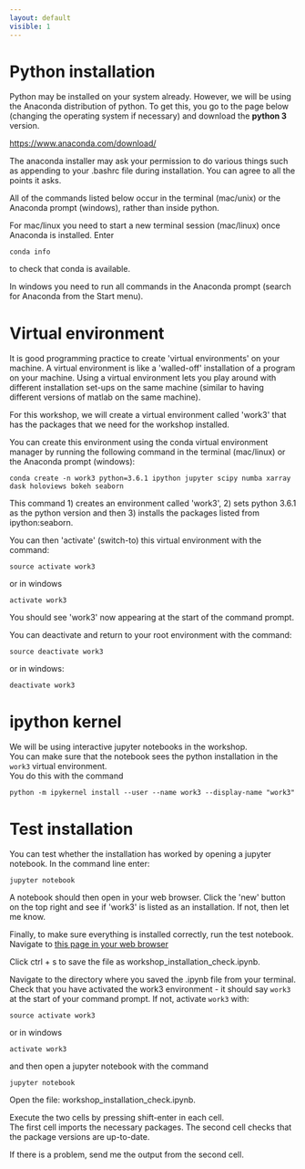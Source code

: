 ```yaml
---
layout: default
visible: 1
---
```


# Python installation
Python may be installed on your system already.  However, we will be using the Anaconda distribution of python.  To get this, you go to the page below (changing the operating system if necessary) and download the **python 3** version.

https://www.anaconda.com/download/

The anaconda installer may ask your permission to do various things such as appending to your .bashrc file during installation.  You can agree to all the points it asks.

All of the commands listed below occur in the terminal (mac/unix) or the Anaconda prompt (windows),
rather than inside python.

For mac/linux you need to start a new terminal session (mac/linux) once Anaconda is installed.
Enter
```
conda info
```
to check that conda is available.

In windows you need to run all commands in the Anaconda
prompt (search for Anaconda from the Start menu).

# Virtual environment
It is good programming practice to create 'virtual environments' on your
machine.  A virtual environment is like a 'walled-off' installation of a
 program on your machine.  Using a virtual environment lets you play around
 with different installation set-ups on the same machine (similar to
  having different versions of matlab on the same machine).

For this workshop, we will create a virtual environment called 'work3' that has the packages that we need for the workshop installed.

You can create this environment using the conda virtual environment manager by running the following command
in the terminal (mac/linux) or the Anaconda prompt (windows):
```
conda create -n work3 python=3.6.1 ipython jupyter scipy numba xarray dask holoviews bokeh seaborn
```

This command 1) creates an environment called 'work3', 2) sets python 3.6.1 as the
python version and then 3) installs the packages listed from ipython:seaborn.  

You can then 'activate' (switch-to) this virtual environment with the command:
```
source activate work3
```
or in windows

```
activate work3
```

You should see 'work3' now appearing at the start of the command prompt.

You can deactivate and return to your root environment with the command:
```
source deactivate work3
```
or in windows:
```
deactivate work3
```

# ipython kernel
We will be using interactive jupyter notebooks in the workshop.  
You can make sure that the notebook sees the python installation in the ```work3``` virtual environment.  
You do this with the command
```
python -m ipykernel install --user --name work3 --display-name "work3"
```

# Test installation
You can test whether the installation has worked by opening a jupyter notebook.  In the command line enter:
```
jupyter notebook
```

A notebook should then open in your web browser.  Click the 'new' button on the top right and see if 'work3' is listed as an installation.  If not, then let me know.

Finally, to make sure everything is installed correctly, run the test notebook.
Navigate to [this page in your web browser](https://raw.githubusercontent.com/braaannigan/explore_data/master/workshop_installation_check.ipynb)

Click ctrl + s to save the file as workshop_installation_check.ipynb.

Navigate to the directory where you saved the .ipynb file from your terminal.  
Check that you have activated the work3 environment - it should say ```work3```
at the start of your command prompt. If not, activate ```work3``` with:
```
source activate work3
```
or in windows

```
activate work3
```
and then open a jupyter notebook with the command
```
jupyter notebook
```

Open the file: workshop_installation_check.ipynb.

Execute the two cells​ by pressing shift-enter in each cell.  
The first cell imports the necessary
packages.  The second cell checks that the package versions are up-to-date.

If there is a problem, send me the output from the second cell.
